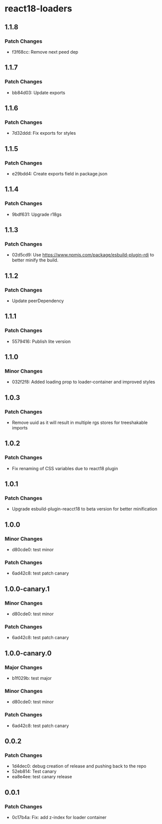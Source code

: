 # react18-loaders

## 1.1.8

### Patch Changes

- f3f68cc: Remove next peed dep

## 1.1.7

### Patch Changes

- bb84d03: Update exports

## 1.1.6

### Patch Changes

- 7d32ddd: Fix exports for styles

## 1.1.5

### Patch Changes

- e29bdd4: Create exports field in package.json

## 1.1.4

### Patch Changes

- 9bdf631: Upgrade r18gs

## 1.1.3

### Patch Changes

- 02d5cd9: Use https://www.npmjs.com/package/esbuild-plugin-rdi to better minify the build.

## 1.1.2

### Patch Changes

- Update peerDependency

## 1.1.1

### Patch Changes

- 5579416: Publish lite version

## 1.1.0

### Minor Changes

- 032f2f8: Added loading prop to loader-container and improved styles

## 1.0.3

### Patch Changes

- Remove uuid as it will result in multiple rgs stores for treeshakable imports

## 1.0.2

### Patch Changes

- Fix renaming of CSS variables due to react18 plugin

## 1.0.1

### Patch Changes

- Upgrade esbuild-plugin-reacct18 to beta version for better minification

## 1.0.0

### Minor Changes

- d80cde0: test minor

### Patch Changes

- 6ad42c8: test patch canary

## 1.0.0-canary.1

### Minor Changes

- d80cde0: test minor

### Patch Changes

- 6ad42c8: test patch canary

## 1.0.0-canary.0

### Major Changes

- b1f029b: test major

### Minor Changes

- d80cde0: test minor

### Patch Changes

- 6ad42c8: test patch canary

## 0.0.2

### Patch Changes

- 1d4dec0: debug creation of release and pushing back to the repo
- 52eb814: Test canary
- ea8e4ee: test canary release

## 0.0.1

### Patch Changes

- 0c17b4a: Fix: add z-index for loader container
